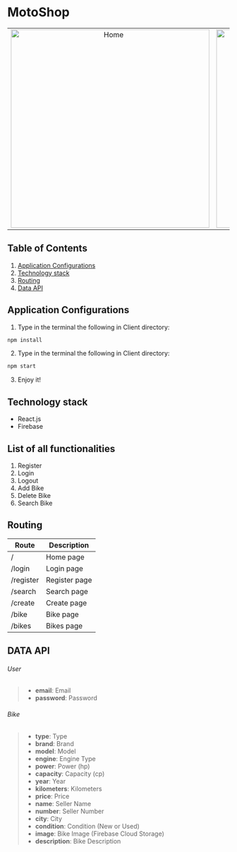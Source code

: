 # MotoShop

<table>
  <tbody>
    <tr>
      <td align="center" valign="middle"> 
        <img width="450px" src="https://res.cloudinary.com/aleksandroww97/image/upload/v1597354223/home_jvt2jv.jpg" alt="Home" />
      </td>
       <td align="center" valign="middle"> 
        <img width="450px" src="https://res.cloudinary.com/aleksandroww97/image/upload/v1597354223/login_qfu8ad.jpg" alt="Login" />
      </td>
       <td align="center" valign="middle"> 
        <img width="450px" src="https://res.cloudinary.com/aleksandroww97/image/upload/v1597354223/register_ev4ysk.jpg" alt="Register" />
      </td>
       <td align="center" valign="middle"> 
        <img width="450px" src="https://res.cloudinary.com/aleksandroww97/image/upload/v1597354040/create_fh2xtp.jpg" alt="Create" />
      </td>
         <td align="center" valign="middle"> 
        <img width="450px" src="https://res.cloudinary.com/aleksandroww97/image/upload/v1597505366/search_mjvfkn.jpg" alt="Search results" />
      </td>
         <td align="center" valign="middle"> 
        <img width="450px" src="https://res.cloudinary.com/aleksandroww97/image/upload/v1597505366/bike_pgutyz.jpg" alt="Current bike" />
      </td>
  </tbody>
</table>

## Table of Contents

1. [Application Configurations](https://github.com/aleksandroww/MotoShop#application-configurations)
2. [Technology stack](https://github.com/aleksandroww/MotoShop#technology-stack)
3. [Routing](https://github.com/aleksandroww/MotoShop#routing)
4. [Data API](https://github.com/aleksandroww/MotoShop#data-api)

## Application Configurations

1. Type in the terminal the following in Client directory:

```bash
npm install
```

2. Type in the terminal the following in Client directory:

```bash
npm start
```

3. Enjoy it!

## Technology stack

- React.js
- Firebase

## List of all functionalities

1. Register
2. Login
3. Logout
4. Add Bike
5. Delete Bike
6. Search Bike

## Routing

| Route     | Description   |
| --------- | ------------- |
| /         | Home page     |
| /login    | Login page    |
| /register | Register page |
| /search   | Search page   |
| /create   | Create page   |
| /bike     | Bike page     |
| /bikes    | Bikes page    |

## DATA API

###### User

> - **email**: Email
> - **password**: Password

###### Bike

> - **type**: Type
> - **brand**: Brand
> - **model**: Model
> - **engine**: Engine Type
> - **power**: Power (hp)
> - **capacity**: Capacity (cp)
> - **year**: Year
> - **kilometers**: Kilometers
> - **price**: Price
> - **name**: Seller Name
> - **number**: Seller Number
> - **city**: City
> - **condition**: Condition (New or Used)
> - **image**: Bike Image (Firebase Cloud Storage)
> - **description**: Bike Description
